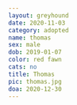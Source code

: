```yaml
---
layout: greyhound
date: 2020-11-03
category: adopted
name: thomas
sex: male
dob: 2019-01-07
color: red fawn
cats: no
title: Thomas
pic: thomas.jpg
doa: 2020-12-30
---
```


